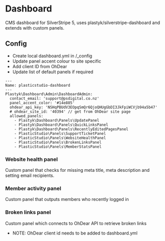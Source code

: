 # Dashboard

CMS dashboard for SilverStripe 5, uses plastyk/silverstripe-dashboard and extends with custom panels.

## Config
- Create local dashboard.yml in /_config
- Update panel accent colour to site specific
- Add client ID from OhDear
- Update list of default panels if required
```
---
Name: plasticstudio-dashboard
---
Plastyk\Dashboard\Admin\DashboardAdmin:
  contact_email: 'support@psdigital.co.nz'
  panel_accent_color: '#14e885'
  ohdear_api_key: 'NSHqPBUdV3EOpqSmQr6QjoQHUgGbDI3JkFpiWCVjb94a5b47'
  # ohdear_site_id: '40394' // get from OhDear site page
  allowed_panels:
    - Plastyk\Dashboard\Panels\UpdatePanel
    - Plastyk\Dashboard\Panels\QuickLinksPanel
    - Plastyk\Dashboard\Panels\RecentlyEditedPagesPanel
    - PlasticStudio\Panels\SupportTicketPanel
    - PlasticStudio\Panels\WebsiteHealthPanel
    - PlasticStudio\Panels\BrokenLinksPanel
    - PlasticStudio\Panels\MemberStatsPanel
```

### Website health panel
Custom panel that checks for missing meta title, meta description and setting email recipients.

### Member activity panel
Custom panel that outputs members who recently logged in

### Broken links panel
Custom panel which connects to OhDear API to retrieve broken links
- NOTE: OhDear client id needs to be added to dashboard.yml
